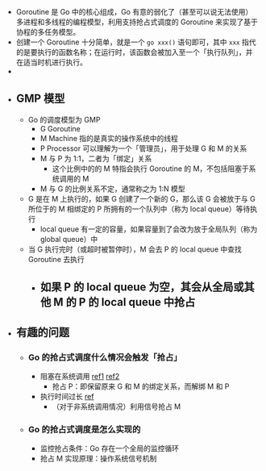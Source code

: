 - Goroutine 是 Go 中的核心组成，Go 有意的弱化了（甚至可以说无法使用）多进程和多线程的编程模型，利用支持抢占式调度的 Goroutine 来实现了基于协程的多任务模型。  
- 创建一个 Goroutine 十分简单，就是一个 `go xxx()` 语句即可，其中 `xxx` 指代的是要执行的函数名称；在运行时，该函数会被加入至一个「执行队列」，并在适当时机进行执行。  
-  
- ## GMP 模型  
	- Go 的调度模型为 GMP  
		- G Goroutine  
		- M Machine 指的是真实的操作系统中的线程  
		- P Processor 可以理解为一个「管理员」，用于处理 G 和 M 的关系  
		- M 与 P 为 1:1，二者为「绑定」关系  
			- 这个比例中的的 M 特指会执行 Goroutine 的 M，不包括阻塞于系统调用的 M  
		- M 与 G 的比例关系不定，通常称之为 1:N 模型  
	- G 是在 M 上执行的，如果 G 创建了一个新的 G，那么该 G 会被放于与 G 所位于的 M 相绑定的 P 所拥有的一个队列中（称为 local queue）等待执行  
		- local queue 有一定的容量，如果容量到了会改为放于全局队列（称为 global queue）中  
	- 当 G 执行完时（或超时被暂停时），M 会去 P 的 local queue 中查找 Goroutine 去执行  
		- 如果 P 的 local queue 为空，其会从全局或其他 M 的 P 的 local queue 中抢占  
			-  
- ## 有趣的问题  
	- ### Go 的抢占式调度什么情况会触发「抢占」  
		- 阻塞在系统调用 [ref1](https://github.com/golang/go/blob/go1.19.2/src/runtime/proc.go#L5308) [ref2](https://github.com/golang/go/blob/go1.19.2/src/runtime/proc.go#L5315)  
			- 抢占 P：即保留原来 G 和 M 的绑定关系，而解绑 M 和 P  
		- 执行时间过长 [ref](https://github.com/golang/go/blob/go1.19.2/src/runtime/proc.go#L5308)  
			- （对于非系统调用情况）利用信号抢占 M  
	- ### Go 的抢占式调度是怎么实现的  
		- 监控抢占条件：Go 存在一个全局的监控循环  
		- 抢占 M 实现原理：操作系统信号机制  
